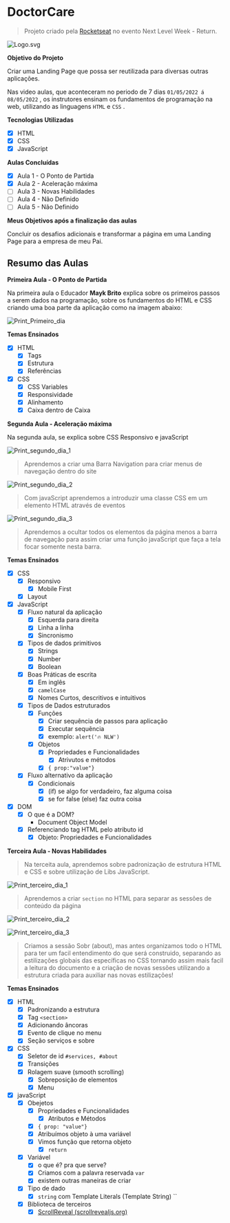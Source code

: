 # DoctorCare

> Projeto criado pela [Rocketseat](https://rocketseat.com.br) no evento Next Level Week - Return.

![Logo.svg](./assets/pictures/Logo.svg)

**Objetivo do Projeto**

Criar uma Landing Page que possa ser reutilizada para diversas outras aplicações.

Nas video aulas, que aconteceram no periodo de 7 dias `01/05/2022 á 08/05/2022` , os instrutores ensinam os fundamentos de programação na web, utilizando as linguagens `HTML` e `CSS` .

**Tecnologias Utilizadas**

- [x] HTML
- [x] CSS
- [x] JavaScript

**Aulas Concluídas**

- [x] Aula 1 - O Ponto de Partida
- [x] Aula 2 - Aceleração máxima
- [ ] Aula 3 - Novas Habilidades
- [ ] Aula 4 - Não Definido
- [ ] Aula 5 - Não Definido

**Meus Objetivos após a finalização das aulas**

Concluir os desafios adicionais e transformar a página em uma Landing Page para a empresa de meu Pai.

## Resumo das Aulas

**Primeira Aula - O Ponto de Partida**

Na primeira aula o Educador **Mayk Brito** explica sobre os primeiros passos a serem dados na programação, sobre os fundamentos do HTML e CSS criando uma boa parte da aplicação como na imagem abaixo:

![Print_Primeiro_dia](./assets/pictures/Untitled.png)

**Temas Ensinados**

- [x] HTML
  - [x] Tags
  - [x] Estrutura
  - [x] Referências
- [x] CSS
  - [x] CSS Variables
  - [x] Responsividade
  - [x] Alinhamento
  - [x] Caixa dentro de Caixa

**Segunda Aula - Aceleração máxima**

Na segunda aula, se explica sobre CSS Responsivo e javaScript

![Print_segundo_dia_1](./assets/pictures/segundo1.png)

> Aprendemos a criar uma Barra Navigation para criar menus de navegação dentro do site

![Print_segundo_dia_2](./assets/pictures/segundo2.png)

> Com javaScript aprendemos a introduzir uma classe CSS em um elemento HTML através de eventos

![Print_segundo_dia_3](./assets/pictures/segundo3.png)

> Aprendemos a ocultar todos os elementos da página menos a barra de navegação para assim criar uma função javaScript que faça a tela focar somente nesta barra.

**Temas Ensinados**

- [x] CSS
  - [x] Responsivo
    - [x] Mobile First
  - [x] Layout
- [x] JavaScript
  - [x] Fluxo natural da aplicação
    - [x] Esquerda para direita
    - [x] Linha a linha
    - [x] Sincronismo
  - [x] Tipos de dados primitivos
    - [x] Strings
    - [x] Number
    - [x] Boolean
  - [x] Boas Práticas de escrita
    - [x] Em inglês
    - [x] `camelCase`
    - [x] Nomes Curtos, descritivos e intuitivos
  - [x] Tipos de Dados estruturados
    - [x] Funções
      - [x] Criar sequência de passos para aplicação
      - [x] Executar sequência
      - [x] exemplo: `alert('🔥 NLW')`
    - [x] Objetos
      - [x] Propriedades e Funcionalidades
        - [x] Atrivutos e métodos
      - [x] `{ prop:"value"}`
  - [x] Fluxo alternativo da aplicação
    - [x] Condicionais
      - [x] (if) se algo for verdadeiro, faz alguma coisa
      - [x] se for false (else) faz outra coisa
- [x] DOM
  - [x] O que é a DOM?
    - Document Object Model
  - [x] Referenciando tag HTML pelo atributo id
    - [x] Objeto: Propriedades e Funcionalidades

**Terceira Aula - Novas Habilidades**

> Na terceita aula, aprendemos sobre padronização de estrutura HTML e CSS e sobre utilização de Libs JavaScript.

![Print_terceiro_dia_1](./assets/pictures/terceiro1.PNG)

> Aprendemos a criar `section` no HTML para separar as sessões de conteúdo da página

![Print_terceiro_dia_2](./assets/pictures/terceiro2.PNG)

![Print_terceiro_dia_3](./assets/pictures/terceiro3.PNG)

> Criamos a sessão Sobr (about), mas antes organizamos todo o HTML para ter um facil entendimento do que será construido, separando as estilizações globais das específicas no CSS tornando assim mais facil a leitura do documento e a criação de novas sessões utilizando a estrutura criada para auxiliar nas novas estilizações!

**Temas Ensinados**

- [x] HTML
  - [x] Padronizando a estrutura
  - [x] Tag `<section>`
  - [x] Adicionando âncoras
  - [x] Evento de clique no menu
  - [x] Seção serviços e sobre
- [x] CSS
  - [x] Seletor de id `#services, #about`
  - [x] Transições
  - [x] Rolagem suave (smooth scrolling)
    - [x] Sobreposição de elementos
    - [x] Menu
- [x] javaScript
  - [x] Obejetos
    - [x] Propriedades e Funcionalidades
      - [x] Atributos e Métodos
    - [x] `{ prop: "value"}`
    - [x] Atribuímos objeto à uma variável
    - [x] Vimos função que retorna objeto
      - [x] `return`
  - [x] Variável
    - [x] o que é? pra que serve?
    - [x] Criamos com a palavra reservada `var`
    - [x] existem outras maneiras de criar
  - [x] Tipo de dado
    - [x] `string` com Template Literals (Template String) ``
  - [x] Biblioteca de terceiros
    - [x] [ScrollReveal (scrollrevealjs.org)](https://scrollrevealjs.org/)
